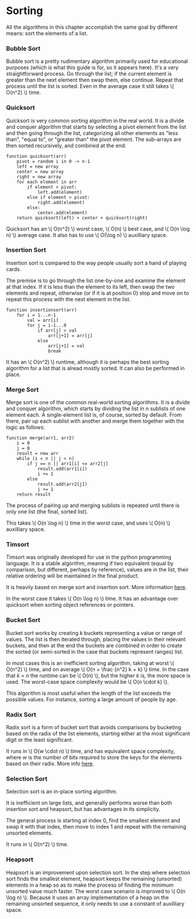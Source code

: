 # Sorting

All the algorithms in this chapter accomplish the same goal by different means: sort the elements of a list.

### Bubble Sort

Bubble sort is a pretty rudimentary algorithm primarily used for educational purposes (which is what this guide is for, so it appears here). It's a very straightforward process. Go through the list; if the current element is greater than the next element then swap them, else continue. Repeat that process until the list is sorted. Even in the average case it still takes \\( O(n^2) \\) time.

### Quicksort

Quicksort is very common sorting algorithm in the real world. It is a divide and conquer algorithm that starts by selecting a pivot element from the list and then going through the list, categorizing all other elements as "less than", "equal to", or "greater than" the pivot element. The sub-arrays are then sorted recursively, and combined at the end:

```
function quicksort(arr)
    pivot = random i in 0 -> n-1
    left = new array
    center = new array
    right = new array
    for each element in arr
        if element < pivot:
            left.add(element)
        else if element > pivot:
            right.add(element)
        else:
            center.add(element)
    return quicksort(left) + center + quicksort(right)
```

Quicksort has an \\( O(n^2) \\) worst case, \\( O(n) \\) best case, and \\( O(n \log n) \\) average case. It also has to use \\( O(\log n) \\) auxilliary space.

### Insertion Sort

Insertion sort is compared to the way people usually sort a hand of playing cards.

The premise is to go through the list one-by-one and examine the element at that index. If it is less than the element to its left, then swap the two elements and repeat, otherwise (or if it is at position 0) stop and move on to repeat this process with the next element in the list.

```
function insertionsort(arr)
    for i = 1...n-1
        val = arr[i]
        for j = i-1...0
            if arr[j] > val
                arr[j+1] = arr[j]
            else
                arr[j+1] = val
                break
```

It has an \\( O(n^2) \\) runtime, although it is perhaps the best sorting algorithm for a list that is alread mostly sorted. It can also be performed in place.

### Merge Sort

Merge sort is one of the common real-world sorting algorithms. It is a divide and conquer algorithm, which starts by dividing the list in n sublists of one element each. A single-element list is, of course, sorted by default. From there, pair up each sublist with another and merge them together with the logic as follows:

```
function merge(arr1, arr2)
    i = 0
    j = 0
    result = new arr
    while (i < n || j < n)
        if j == n || arr1[i] <= arr2[j]
            result.add(arr1[i])
            i += 1
        else
            result.add(arr2[j])
            j += 1
    return result
```

The process of pairing up and merging sublists is repeated until there is only one list (the final, sorted list).

This takes \\( O(n \log n) \\) time in the worst case, and uses \\( O(n) \\) auxilliary space.

### Timsort

Timsort was originally developed for use in the python programming language. It is a stable algorithm, meaning if two equivalent (equal by comparison, but different, perhaps by reference), values are in the list, their relative ordering will be maintained in the final product.

It is heavily based on merge sort and insertion sort. More information [here](https://en.wikipedia.org/wiki/Timsort).

In the worst case it takes \\( O(n \log n) \\) time. It has an advantage over quicksort when sorting object references or pointers.

### Bucket Sort

Bucket sort works by creating _k_ buckets representing a value or range of values. The list is then iterated through, placing the values in their relevant buckets, and then at the end the buckets are combined in order to create the sorted (or semi-sorted in the case that buckets represent ranges) list.

In most cases this is an inefficient sorting algorithm, taking at worst \\( O(n^2) \\) time, and on average \\( O(n + \frac {n^2} k + k) \\) time. In the case that _k_ = _n_ the runtime can be \\( O(n) \\), but the higher _k_ is, the more space is used. The worst-case space complexity would be \\( O(n \cdot k) \\).

This algorithm is most useful when the length of the list exceeds the possible values. For instance, sorting a large amount of people by age.

### Radix Sort

Radix sort is a form of bucket sort that avoids comparisons by bucketing based on the radix of the list elements, starting either at the most significant digit or the least significant.

It runs in \\( O(w \cdot n) \\) time, and has equivalent space complexity, where _w_ is the number of bits required to store the keys for the elements based on their radix. More info [here](https://en.wikipedia.org/wiki/Radix_sort).

### Selection Sort

Selection sort is an in-place sorting algorithm.

It is inefficient on large lists, and generally performs worse than both insertion sort and heapsort, but has advantages in its simplicity.

The general process is starting at index 0, find the smallest element and swap it with that index, then move to index 1 and repeat with the remaining unsorted elements.

It runs in \\( O(n^2) \\) time.

### Heapsort

Heapsort is an improvement upon selection sort. In the step where selection sort finds the smallest element, heapsort keeps the remaining (unsorted) elements in a heap so as to make the process of finding the minimum unsorted value much faster. The worst case scenario is improved to \\( O(n \log n) \\). Because it uses an array implementation of a heap on the remaining unsorted sequence, it only needs to use a constant of auxilliary space.